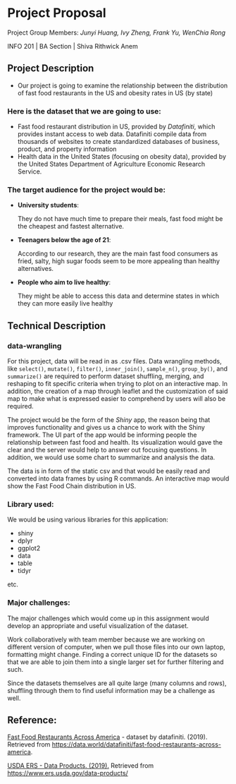 # Project Proposal

Project Group Members: _Junyi Huang, Ivy Zheng, Frank Yu, WenChia Rong_

INFO 201 | BA Section | Shiva Rithwick Anem

## Project Description


- Our project is going to examine the relationship between the distribution of fast food restaurants in the US and obesity rates in US (by state)

### Here is the dataset that we are going to use:

- Fast food restaurant distribution in US, provided by _Datafiniti_, which provides instant access to web data. Datafiniti compile data from thousands of websites to create standardized databases of business, product, and property information
- Health data in the United States (focusing on obesity data), provided by the United States Department of Agriculture Economic Research Service. 


### The target audience for the project would be:

- **University students**: 

  They do not have much time to prepare their meals, fast food might be the cheapest and fastest alternative.

- **Teenagers below the age of 21**:
  
  According to our research, they are the main fast food consumers as fried, salty, high sugar foods seem to be more appealing than healthy alternatives.

- **People who aim to live healthy**:

  They might be able to access this data and determine states in which they can more easily live healthy

## Technical Description 

### data-wrangling

For this project, data will be read in as .csv files. Data wrangling methods, like `select()`, `mutate()`, `filter()`, `inner_join()`, `sample_n()`, `group_by()`, and `summarize()` are required to perform dataset shuffling, merging, and reshaping to fit specific criteria when trying to plot on an interactive map. In addition, the creation of a map through leaflet and the customization of said map to make what is expressed easier to comprehend by users will also be required. 

The project would be the form of the _Shiny_ app, the reason being that improves functionality and gives us a chance to work with the Shiny framework. The UI part of the app would be informing people the relationship between fast food and health. Its visualization would gave the clear and the server would help to answer out focusing questions. In addition, we would use some chart to summarize and analysis the data.

The data is in form of the static csv and that would be easily read and converted into data frames by using R commands. An interactive map would show the Fast Food Chain distribution in US. 

### Library used: 

We would be using various libraries for this application:
- shiny
- dplyr
- ggplot2
- data
- table
- tidyr

etc.

### Major challenges:

The major challenges which would come up in this assignment would develop an appropriate and useful visualization of the dataset. 

Work collaboratively with team member because we are working on different version of computer, when we pull those files into our own laptop, formatting might change.
Finding a correct unique ID for the datasets so that we are able to join them into a single larger set for further filtering and such.

Since the datasets themselves are all quite large (many columns and rows), shuffling through them to find useful information may be a challenge as well.

## Reference:

[Fast Food Restaurants Across America](https://data.world/datafiniti/fast-food-restaurants-across-america) - dataset by datafiniti. (2019). Retrieved from https://data.world/datafiniti/fast-food-restaurants-across-america.

[USDA ERS - Data Products. (2019).](https://www.ers.usda.gov/data-products/) Retrieved from https://www.ers.usda.gov/data-products/
